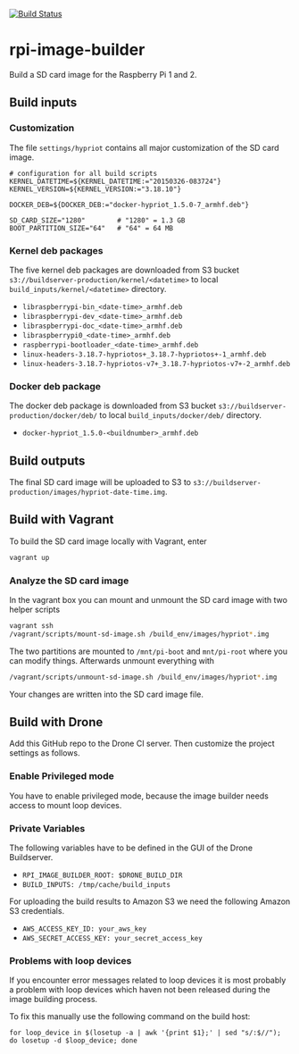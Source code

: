 [![Build Status](https://builder.hypriot.com/api/badge/github.com/hypriot/rpi-image-builder/status.svg?branch=master)](https://builder.hypriot.com/github.com/hypriot/rpi-image-builder)

# rpi-image-builder

Build a SD card image for the Raspberry Pi 1 and 2.

## Build inputs

### Customization

The file `settings/hypriot` contains all major customization of the SD card image.

```
# configuration for all build scripts
KERNEL_DATETIME=${KERNEL_DATETIME:="20150326-083724"}
KERNEL_VERSION=${KERNEL_VERSION:="3.18.10"}

DOCKER_DEB=${DOCKER_DEB:="docker-hypriot_1.5.0-7_armhf.deb"}

SD_CARD_SIZE="1280"        # "1280" = 1.3 GB
BOOT_PARTITION_SIZE="64"   # "64" = 64 MB
```

### Kernel deb packages

The five kernel deb packages are downloaded from S3 bucket `s3://buildserver-production/kernel/<datetime>` to local `build_inputs/kernel/<datetime>` directory.

* `libraspberrypi-bin_<date-time>_armhf.deb`
* `libraspberrypi-dev_<date-time>_armhf.deb`
* `libraspberrypi-doc_<date-time>_armhf.deb`
* `libraspberrypi0_<date-time>_armhf.deb`
* `raspberrypi-bootloader_<date-time>_armhf.deb`
* `linux-headers-3.18.7-hypriotos+_3.18.7-hypriotos+-1_armhf.deb`
* `linux-headers-3.18.7-hypriotos-v7+_3.18.7-hypriotos-v7+-2_armhf.deb`

### Docker deb package

The docker deb package is downloaded from S3 bucket `s3://buildserver-production/docker/deb/` to local `build_inputs/docker/deb/` directory.

* `docker-hypriot_1.5.0-<buildnumber>_armhf.deb`

## Build outputs

The final SD card image will be uploaded to S3 to `s3://buildserver-production/images/hypriot-date-time.img`.

## Build with Vagrant

To build the SD card image locally with Vagrant, enter

```bash
vagrant up
```

### Analyze the SD card image

In the vagrant box you can mount and unmount the SD card image with two helper scripts

```bash
vagrant ssh
/vagrant/scripts/mount-sd-image.sh /build_env/images/hypriot*.img
```

The two partitions are mounted to `/mnt/pi-boot` and `mnt/pi-root` where you can modify things.
Afterwards unmount everything with

```bash
/vagrant/scripts/unmount-sd-image.sh /build_env/images/hypriot*.img
```

Your changes are written into the SD card image file.

## Build with Drone

Add this GitHub repo to the Drone CI server. Then customize the project settings as follows.

### Enable Privileged mode

You have to enable privileged mode, because the image builder needs access to mount loop devices.

### Private Variables

The following variables have to be defined in the GUI of the Drone Buildserver.

* `RPI_IMAGE_BUILDER_ROOT: $DRONE_BUILD_DIR`
* `BUILD_INPUTS: /tmp/cache/build_inputs`

For uploading the build results to Amazon S3 we need the following Amazon S3 credentials.

* `AWS_ACCESS_KEY_ID: your_aws_key`
* `AWS_SECRET_ACCESS_KEY: your_secret_access_key`

### Problems with loop devices
If you encounter error messages related to loop devices it is most probably a problem
with loop devices which haven not been released during the image building process.

To fix this manually use the following command on the build host:

```
for loop_device in $(losetup -a | awk '{print $1};' | sed "s/:$//"); do losetup -d $loop_device; done
```
